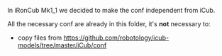 In iRonCub Mk1_1 we decided to make the conf independent from iCub.

All the necessary conf are already in this folder, it's **not** necessary to:
- copy files from https://github.com/robotology/icub-models/tree/master/iCub/conf
